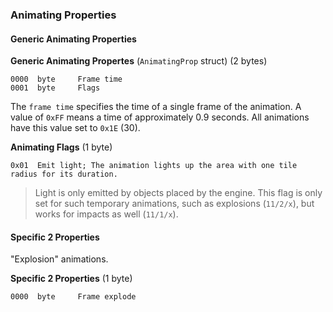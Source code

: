 ### Animating Properties

#### Generic Animating Properties

**Generic Animating Propertes** (`AnimatingProp` struct) (2 bytes)

    0000  byte     Frame time
    0001  byte     Flags

The `frame time` specifies the time of a single frame of the animation. A value of `0xFF` means a time of approximately 0.9 seconds. All animations have this value set to `0x1E` (30).


**Animating Flags** (1 byte)

    0x01  Emit light; The animation lights up the area with one tile radius for its duration.


> Light is only emitted by objects placed by the engine. This flag is only set for such temporary animations, such as explosions (`11/2/x`), but works for impacts as well (`11/1/x`).


#### Specific 2 Properties

"Explosion" animations.

**Specific 2 Properties** (1 byte)

    0000  byte     Frame explode
